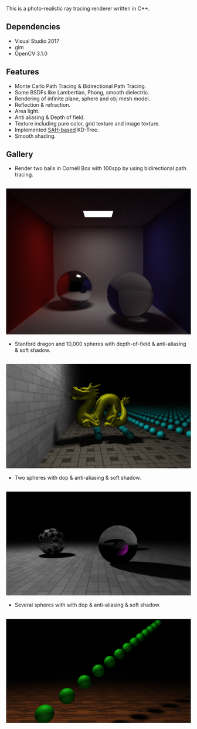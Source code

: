 This is a photo-realistic ray tracing renderer written in C++.
## Dependencies

+ Visual Studio 2017
+ glm
+ OpenCV 3.1.0

## Features

+ Monte Carlo Path Tracing & Bidirectional Path Tracing.
+ Some BSDFs like Lambertian, Phong, smooth dielectric.
+ Rendering of infinite plane, sphere and obj mesh model.
+ Reflection & refraction.
+ Area light.
+ Anti aliasing & Depth of field.
+ Texture including pure color, grid texture and image texture.
+ Implemented <a href="http://www.eng.utah.edu/~cs6965/papers/kdtree.pdf">SAH-based</a> KD-Tree.
+ Smooth shading.

## Gallery

+ Render two balls in Cornell Box with 100spp by using bidirectional path tracing.
<div style="text-align:center; margin-top:30px"><img src="gallery/bdpt_100_glass_balls.png"></div>

+ Stanford dragon and 10,000 spheres with depth-of-field & anti-aliasing & soft shadow.
<div style="text-align:center; margin-top:30px"><img src="gallery/dragon_dop20_anti20_soft49.png"></div>

+ Two spheres with dop & anti-aliasing & soft shadow.
<div style="text-align:center; margin-top:30px"><img src="gallery/two_balls_dop20_anti20_soft49.png"></div>

+ Several spheres with with dop & anti-aliasing & soft shadow.
<div style="text-align:center; margin-top:30px"><img src="gallery/balls_dop20_anti20_soft49.png"></div>